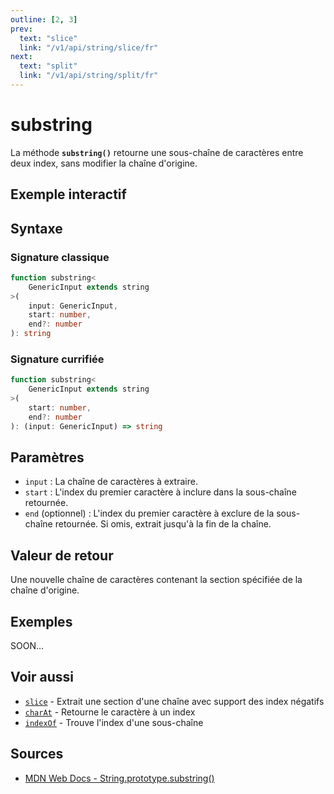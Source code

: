 ```yaml
---
outline: [2, 3]
prev:
  text: "slice"
  link: "/v1/api/string/slice/fr"
next:
  text: "split"
  link: "/v1/api/string/split/fr"
---
```


# substring

La méthode **`substring()`** retourne une sous-chaîne de caractères entre deux index, sans modifier la chaîne d'origine.

## Exemple interactif

<MonacoTSEditor
  src="/v1/api/string/substring/examples/tryout.doc.ts"
  majorVersion="v1"
  height="200px"
/>

## Syntaxe

### Signature classique

```typescript
function substring<
	GenericInput extends string
>(
	input: GenericInput,
	start: number,
	end?: number
): string
```

### Signature currifiée

```typescript
function substring<
	GenericInput extends string
>(
	start: number,
	end?: number
): (input: GenericInput) => string
```

## Paramètres

- `input` : La chaîne de caractères à extraire.
- `start` : L'index du premier caractère à inclure dans la sous-chaîne retournée.
- `end` (optionnel) : L'index du premier caractère à exclure de la sous-chaîne retournée. Si omis, extrait jusqu'à la fin de la chaîne.

## Valeur de retour

Une nouvelle chaîne de caractères contenant la section spécifiée de la chaîne d'origine.

## Exemples

SOON...

## Voir aussi

- [`slice`](/v1/api/string/slice/fr) - Extrait une section d'une chaîne avec support des index négatifs
- [`charAt`](/v1/api/string/charAt/fr) - Retourne le caractère à un index
- [`indexOf`](/v1/api/string/indexOf/fr) - Trouve l'index d'une sous-chaîne

## Sources

- [MDN Web Docs - String.prototype.substring()](https://developer.mozilla.org/fr-FR/docs/Web/JavaScript/Reference/Global_Objects/String/substring)
